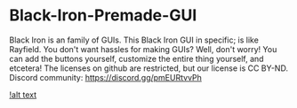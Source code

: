 # Black-Iron-Premade-GUI
Black Iron is an family of GUIs. This Black Iron GUI in specific; is like Rayfield. You don't want hassles for making GUIs? Well, don't worry! You can add the buttons yourself, customize the entire thing yourself, and etcetera! The licenses on github are restricted, but our license is CC BY-ND. Discord community: https://discord.gg/pmEURtvvPh

[!alt text](https://cdn.discordapp.com/attachments/1413659885454757889/1416512093397454919/cf157658-0d88-4cf2-b59b-620669d345c8.png?ex=68c71d30&is=68c5cbb0&hm=7a78846fdb524bb528fffb53a3ca6fc40c02216e3c6edc65366f1638af58cdde&)
